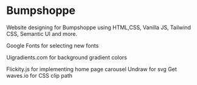 # Bumpshoppe

Website designing for Bumpshoppe using HTML,CSS, Vanilla JS, Tailwind CSS, Semantic UI and more.

Google Fonts for selecting new fonts

Uigradients.com for background gradient colors

Flickity.js for implementing home page carousel
Undraw for svg
Get waves.io for CSS clip path

